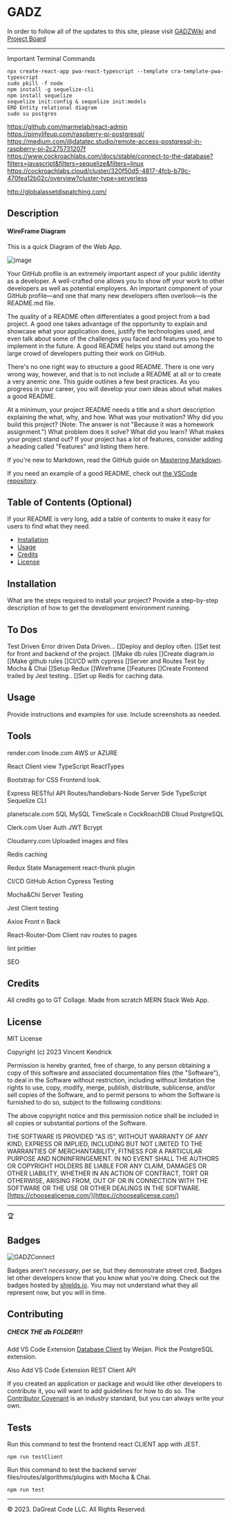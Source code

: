 # GADZ

In order to follow all of the updates to this site, please visit [GADZWiki](https://github.com/dagreatcode/GADZ/wiki) and [Project Board](https://github.com/users/dagreatcode/projects/4)
___
Important Terminal Commands
```
npx create-react-app pwa-react-typescript --template cra-template-pwa-typescript
sudo pkill -f node
npm install -g sequelize-cli
npm install sequelize
sequelize init:config & sequelize init:models
ERD Entity relational diagram
sudo su postgres
```
https://github.com/marmelab/react-admin
https://pimylifeup.com/raspberry-pi-postgresql/
https://medium.com/@datatec.studio/remote-access-postgresql-in-raspberry-pi-2c275731207f
https://www.cockroachlabs.com/docs/stable/connect-to-the-database?filters=javascript&filters=sequelize&filters=linux
https://cockroachlabs.cloud/cluster/320f50d5-4817-4fcb-b79c-470fea12b02c/overview?cluster-type=serverless

http://globalassetdispatching.com/


## Description 
#### WireFrame Diagram

This is a quick Diagram of the Web App.

![image](./assets/GADZWireframe.png)

Your GitHub profile is an extremely important aspect of your public identity as a developer. A well-crafted one allows you to show off your work to other developers as well as potential employers. An important component of your GitHub profile—and one that many new developers often overlook—is the README.md file.

The quality of a README often differentiates a good project from a bad project. A good one takes advantage of the opportunity to explain and showcase what your application does, justify the technologies used, and even talk about some of the challenges you faced and features you hope to implement in the future. A good README helps you stand out among the large crowd of developers putting their work on GitHub.

There's no one right way to structure a good README. There is one very wrong way, however, and that is to not include a README at all or to create a very anemic one. This guide outlines a few best practices. As you progress in your career, you will develop your own ideas about what makes a good README.

At a minimum, your project README needs a title and a short description explaining the what, why, and how. What was your motivation? Why did you build this project? (Note: The answer is not "Because it was a homework assignment.") What problem does it solve? What did you learn? What makes your project stand out? If your project has a lot of features, consider adding a heading called "Features" and listing them here.

If you're new to Markdown, read the GitHub guide on [Mastering Markdown](https://guides.github.com/features/mastering-markdown/).

If you need an example of a good README, check out [the VSCode repository](https://github.com/microsoft/vscode).


## Table of Contents (Optional)

If your README is very long, add a table of contents to make it easy for users to find what they need.

* [Installation](#installation)
* [Usage](#usage)
* [Credits](#credits)
* [License](#license)


## Installation

What are the steps required to install your project? Provide a step-by-step description of how to get the development environment running.

## To Dos

Test Driven Error driven Data Driven...
[]Deploy and deploy often.
[]Set test for front and backend of the project.
[]Make db rules
[]Create diagram.io
[]Make github rules
[]CI/CD with cypress
[]Server and Routes Test by Mocha & Chai
[]Setup Redux
[]Wireframe
[]Features
[]Create Frontend trailed by Jest testing..
[]Set up Redis for caching data.

## Usage 

Provide instructions and examples for use. Include screenshots as needed. 

## Tools

render.com
linode.com
AWS or AZURE

React Client view TypeScript ReactTypes

Bootstrap for CSS Frontend look.

Express RESTful API Routes/handlebars-Node Server Side TypeScript Sequelize CLI

planetscale.com SQL MySQL TimeScale n CockRoachDB Cloud PostgreSQL

Clerk.com User Auth JWT Bcrypt

Cloudanry.com Uploaded images and files

Redis caching

Redux State Management react-thunk plugin

CI/CD GitHub Action Cypress Testing

Mocha&Chi Server Testing

Jest Client testing

Axios Front n Back

React-Router-Dom Client nav routes to pages

lint prittier

SEO


## Credits

All credits go to GT Collage. Made from scratch MERN Stack Web App.



## License

MIT License

Copyright (c) 2023 Vincent Kendrick

Permission is hereby granted, free of charge, to any person obtaining a copy
of this software and associated documentation files (the "Software"), to deal
in the Software without restriction, including without limitation the rights
to use, copy, modify, merge, publish, distribute, sublicense, and/or sell
copies of the Software, and to permit persons to whom the Software is
furnished to do so, subject to the following conditions:

The above copyright notice and this permission notice shall be included in all
copies or substantial portions of the Software.

THE SOFTWARE IS PROVIDED "AS IS", WITHOUT WARRANTY OF ANY KIND, EXPRESS OR
IMPLIED, INCLUDING BUT NOT LIMITED TO THE WARRANTIES OF MERCHANTABILITY,
FITNESS FOR A PARTICULAR PURPOSE AND NONINFRINGEMENT. IN NO EVENT SHALL THE
AUTHORS OR COPYRIGHT HOLDERS BE LIABLE FOR ANY CLAIM, DAMAGES OR OTHER
LIABILITY, WHETHER IN AN ACTION OF CONTRACT, TORT OR OTHERWISE, ARISING FROM,
OUT OF OR IN CONNECTION WITH THE SOFTWARE OR THE USE OR OTHER DEALINGS IN THE
SOFTWARE. [https://choosealicense.com/](https://choosealicense.com/)


---

🏆 
## Badges

![GADZConnect](https://img.shields.io/github/languages/top/dagreatcode/gadz)

Badges aren't _necessary_, per se, but they demonstrate street cred. Badges let other developers know that you know what you're doing. Check out the badges hosted by [shields.io](https://shields.io/). You may not understand what they all represent now, but you will in time.


## Contributing
##### CHECK THE db FOLDER!!!

Add VS Code Extension [Database Client](https://database-client.com/#/home) by Weijan. Pick the PostgreSQL extension.

Also Add VS Code Extension REST Client API

If you created an application or package and would like other developers to contribute it, you will want to add guidelines for how to do so. The [Contributor Covenant](https://www.contributor-covenant.org/) is an industry standard, but you can always write your own.

## Tests

Run this command to test the frontend react CLIENT app with JEST. 
```
npm run testClient

```

Run this command to test the backend server files/routes/algorithms/plugins with Mocha & Chai. 
```
npm run test
```

---
© 2023. DaGreat Code LLC. All Rights Reserved.
